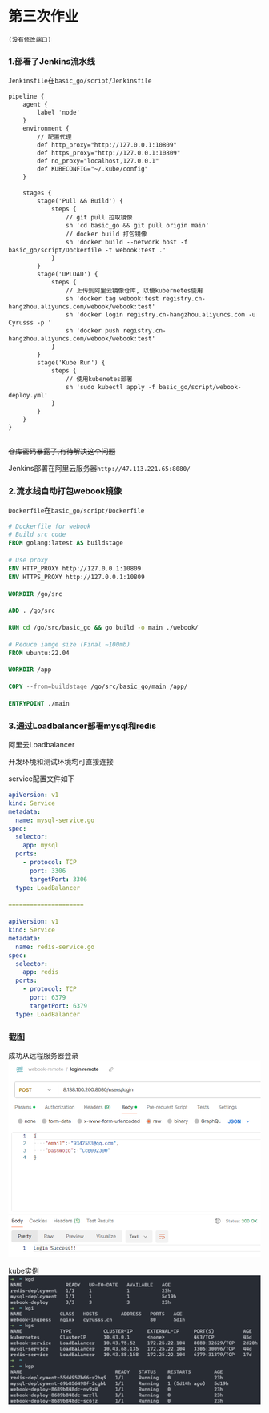 # 第三次作业
`(没有修改端口)`


### 1.部署了Jenkins流水线

`Jenkinsfile`在`basic_go/script/Jenkinsfile`

```Jenkinsfile
pipeline {
    agent {
        label 'node'
    }
    environment {
        // 配置代理
        def http_proxy="http://127.0.0.1:10809"
        def https_proxy="http://127.0.0.1:10809"
        def no_proxy="localhost,127.0.0.1"
        def KUBECONFIG="~/.kube/config"
    }

    stages {
        stage('Pull && Build') {
            steps {
                // git pull 拉取镜像
                sh 'cd basic_go && git pull origin main'
                // docker build 打包镜像
                sh 'docker build --network host -f basic_go/script/Dockerfile -t webook:test .'
            }
        }
        stage('UPLOAD') {
            steps {
                // 上传到阿里云镜像仓库, 以便kubernetes使用
                sh 'docker tag webook:test registry.cn-hangzhou.aliyuncs.com/webook/webook:test'
                sh 'docker login registry.cn-hangzhou.aliyuncs.com -u Cyrusss -p '
                sh 'docker push registry.cn-hangzhou.aliyuncs.com/webook/webook:test'
            }
        }
        stage('Kube Run') {
            steps {
                // 使用kubenetes部署
                sh 'sudo kubectl apply -f basic_go/script/webook-deploy.yml'
            }
        }
    }
}


```

~~仓库密码暴露了,有待解决这个问题~~

Jenkins部署在阿里云服务器`http://47.113.221.65:8080/`


### 2.流水线自动打包webook镜像

`Dockerfile`在`basic_go/script/Dockerfile`

```dockerfile
# Dockerfile for webook
# Build src code
FROM golang:latest AS buildstage

# Use proxy
ENV HTTP_PROXY http://127.0.0.1:10809
ENV HTTPS_PROXY http://127.0.0.1:10809

WORKDIR /go/src

ADD . /go/src

RUN cd /go/src/basic_go && go build -o main ./webook/

# Reduce iamge size (Final ~100mb)
FROM ubuntu:22.04

WORKDIR /app

COPY --from=buildstage /go/src/basic_go/main /app/

ENTRYPOINT ./main
```


### 3.通过Loadbalancer部署mysql和redis

阿里云Loadbalancer

开发环境和测试环境均可直接连接

service配置文件如下

```yaml
apiVersion: v1
kind: Service
metadata:
  name: mysql-service.go
spec:
  selector:
    app: mysql
  ports:
    - protocol: TCP
      port: 3306
      targetPort: 3306
  type: LoadBalancer

=====================

apiVersion: v1
kind: Service
metadata:
  name: redis-service.go
spec:
  selector:
    app: redis
  ports:
    - protocol: TCP
      port: 6379
      targetPort: 6379
  type: LoadBalancer
```


### 截图

成功从远程服务器登录
![成功登录](loginsucess.png)

kube实例
![kgd.png](kgd.png)